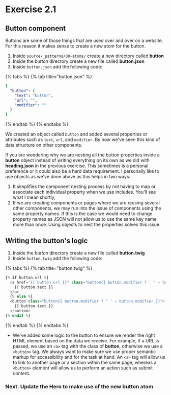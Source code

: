 # Exercise 2.1

## Button component

Buttons are some of those things that are used over and over on a website. For this reason it makes sense to create a new atom for the button.

1. Inside `source/_patterns/00-atoms/` create a new directory called **button**
2. Inside the _button_ directory create a new file called **button.json**
3. Inside `button.json` add the following code:

{% tabs %}
{% tab title="button.json" %}
```yaml
{
  "button": {
    "text": "button",
    "url": "",
    "modifier": ""
  }
}
```
{% endtab %}
{% endtabs %}

We created an object called `button` and added several properties or attributes such as `text`, `url`, and `modifier`. By now we've seen this kind of data structure on other components.

If you are wondering why we are nesting all the button properties inside a **button** object instead of writing everything on its own as we did with **heading.json** in the previous exercise.  This sometimes is a personal preference or it could also be a hard data requirement.  I personally like to use objects as we've done above as this helps in two ways:

1. It simplifies the component nesting process by not having to map or associate each individual property when we use includes.  You'll see what I mean shortly,
2. If we are creating components or pages where we are reusing several other components, we may run into the issue of components using the same property names.  If this is the case we would need to change property names as JSON will not allow us to use the same key name more than once.  Using objects to nest the properties solves this issue.  

## Writing the button's logic

1. Inside the _button_ directory create a new file called **button.twig**
2. Inside `button.twig` add the following code:

{% tabs %}
{% tab title="button.twig" %}
```php
{% if button.url %}
  <a href="{{ button.url }}" class="button{{ button.modifier ? ' ' ~ button.modifier }}">
    {{ button.text }}
  </a>
  {% else %}
  <button class="button{{ button.modifier ? ' ' ~ button.modifier }}">
    {{ button.text }}
  </button>
{% endif %}
```
{% endtab %}
{% endtabs %}

* We've added some logic to the button to ensure we render the right HTML element based on the data we receive. For example, if a URL is passed, we use an `<a>` tag with the class of **button**, otherwise we use a `<button>` tag. We always want to make sure we use proper semantic markup for accessibility and for the task at hand. An `<a>` tag will allow us to link to another page or a section within the same page, whereas a `<button>` element will allow us to perform an action such as submit content.

### Next:  Update the Hero to make use of the new button atom

